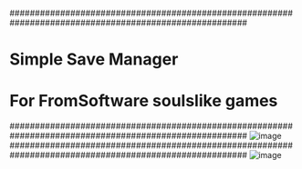 #######################################################################################################
#                                       Simple Save Manager                                           
# For FromSoftware soulslike games
#######################################################################################################
![image](https://github.com/user-attachments/assets/3f289d61-14de-4c4c-abcb-982840947e60)
#######################################################################################################
![image](https://github.com/user-attachments/assets/bf00eee1-217d-4693-acc5-529e6bc28e9a)




